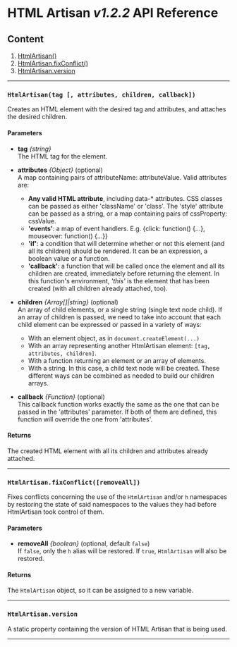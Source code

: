 # HTML Artisan *v1.2.2* API Reference

## Content

 1. [HtmlArtisan()](#htmlartisan)
 2. [HtmlArtisan.fixConflict()](#fixconflict)
 3. [HtmlArtisan.version](#version)

---
<a name="htmlartisan"></a>
### `HtmlArtisan(tag [, attributes, children, callback])`
Creates an HTML element with the desired tag and attributes, and attaches the desired children.

#### Parameters
 - **tag** *{string}*<br/>
    The HTML tag for the element.

 - **attributes** *{Object}* (optional)<br/>
A map containing pairs of attributeName: attributeValue.
Valid attributes are:
	 - **Any valid HTML attribute**, including data-* attributes.
CSS classes can be passed as either 'className' or 'class'.
The 'style' attribute can be passed as a string, or a map containing pairs of cssProperty: cssValue.
	- **'events'**: a map of event handlers. E.g. {click: function() {...}, mouseover: function() {...}}
	- **'if'**: a condition that will determine whether or not this element (and all its children) should be rendered. It can be an expression, a boolean value or a function.
	- **'callback'**: a function that will be called once the element and all its children are created, immediately before returning the element. In this function's environment, *'this'* is the element that has been created (with all children already attached, too).

 - **children** *{Array[]|string}* (optional)<br/>
 An array of child elements, or a single string (single text node child). If an array of children is passed, we need to take into account that each child element can be expressed or passed in a variety of ways:
	 - With an element object, as in `document.createElement(...)`
	 - With an array representing another HtmlArtisan element: `[tag, attributes, children]`.
	 - With a function returning an element or an array of elements.
	 - With a string. In this case, a child text node will be created.
 These different ways can be combined as needed to build our children arrays.

- **callback** *{Function}* (optional)<br/>
This callback function works exactly the same as the one that can be passed in the 'attributes' parameter. If both of them are defined, this function will override the one from 'attributes'.

#### Returns
The created HTML element with all its children and attributes already attached.

---
<a name="fixconflict"></a>
### `HtmlArtisan.fixConflict([removeAll])`
Fixes conflicts concerning the use of the `HtmlArtisan` and/or `h` namespaces by restoring the state of said namespaces to the values they had before HtmlArtisan took control of them.

#### Parameters
 - **removeAll** *{boolean}* (optional, default `false`)<br/>
 If `false`, only the `h` alias will be restored.
 If `true`, `HtmlArtisan` will also be restored.

#### Returns
The `HtmlArtisan` object, so it can be assigned to a new variable.

---
<a name="version"></a>
### `HtmlArtisan.version`
A static property containing the version of HTML Artisan that is being used.

---
